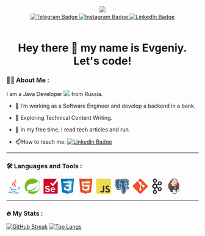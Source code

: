 
<div id="header" align="center">
<div align="center">
  <img src="https://media.giphy.com/media/aNqEFrYVnsS52/giphy.gif" width="250"/>
</div>

<div id="badges">
    <a href="https://t.me/Samoiloff90">
        <img src="https://img.shields.io/badge/Telegram-blue?style=for-the-badge&logo=telegram&logoColor=white" alt="Telegram Badge"/>
    </a>
    <a href="https://www.instagram.com/samoiloff90/">
        <img src="https://img.shields.io/badge/Instagram-e04b22?style=for-the-badge&logo=instagram&logoColor=white" alt="Instagram Badge"/>
    </a>
    <a href="https://www.linkedin.com/in/samoiloff/">
        <img src="https://img.shields.io/badge/LinkedIn-blue?style=for-the-badge&logo=linkedin&logoColor=white" alt="LinkedIn Badge"/>
    </a>
</div>
<img src="https://komarev.com/ghpvc/?username=Samoiloff90&style=flat-square&color=blue" alt=""/>
<h1>
  Hey there 👋 my name is Evgeniy. Let's code!
</h1>
</div>

### :man_technologist: About Me :

I am a Java Developer <img src="https://media.giphy.com/media/WUlplcMpOCEmTGBtBW/giphy.gif" width="30"> from Russia.

- :bank: I’m working as a Software Engineer and develop a backend in a bank.

- :telescope: Exploring Technical Content Writing.

- :metal: In my free time, I read tech articles and run.

- :mailbox:How to reach me: [![Linkedin Badge](https://img.shields.io/badge/-Samoilov-blue?style=flat&logo=Linkedin&logoColor=white)](https://www.linkedin.com/in/samoiloff/)

---

### :hammer_and_wrench: Languages and Tools :

<div>
  <img src="https://github.com/devicons/devicon/blob/master/icons/java/java-original.svg" title="Java" alt="Java" width="40" height="40"/>&nbsp;
  <img src="https://github.com/devicons/devicon/blob/master/icons/spring/spring-original.svg" title="Spring" alt="Spring" width="40" height="40"/>&nbsp;
  <img src="https://github.com/devicons/devicon/blob/master/icons/selenium/selenium-original.svg" title="selenium" **alt="selenium" width="40" height="40"/>
  <img src="https://github.com/devicons/devicon/blob/master/icons/css3/css3-original.svg"  title="CSS3" alt="CSS" width="40" height="40"/>&nbsp;
  <img src="https://github.com/devicons/devicon/blob/master/icons/html5/html5-original.svg" title="HTML5" alt="HTML" width="40" height="40"/>&nbsp;
  <img src="https://github.com/devicons/devicon/blob/master/icons/javascript/javascript-original.svg" title="JavaScript" alt="JavaScript" width="40" height="40"/>&nbsp;
  <img src="https://github.com/devicons/devicon/blob/master/icons/postgresql/postgresql-original.svg" title="postgresql"  alt="postgresql" width="40" height="40"/>&nbsp;
  <img src="https://github.com/devicons/devicon/blob/master/icons/git/git-original.svg" title="Git" **alt="Git" width="40" height="40"/>
  <img src="https://github.com/devicons/devicon/blob/master/icons/apachekafka/apachekafka-original.svg" title="Kafka" **alt="Kafka" width="40" height="40"/>
  <img src="https://github.com/devicons/devicon/blob/master/icons/jenkins/jenkins-original.svg" title="jenkins" **alt="jenkins" width="40" height="40"/>
</div>

---

### :fire: My Stats :

[![GitHub Streak](http://github-readme-streak-stats.herokuapp.com?user=Samoiloff90&theme=dark&locale=en)](https://github.com/Samoiloff90)
[![Top Langs](https://github-readme-stats.vercel.app/api/top-langs/?username=Samoiloff90&layout=compact&theme=vision-friendly-dark)](https://github.com/Samoiloff90)
